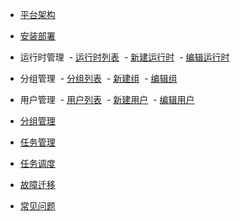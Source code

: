 - [平台架构](zh-cn/architecture.md)
- [安装部署](zh-cn/deploy.md)
- 运行时管理
  - [运行时列表](zh-cn/runtime-manage.md)
  - [新建运行时](zh-cn/add-runtime.md)
  - [编辑运行时](zh-cn/edit-runtime.md)
  
- 分组管理
  - [分组列表](zh-cn/group-manage.md)
  - [新建组](zh-cn/add-group.md)
  - [编辑组](zh-cn/edit-group.md)
  
- 用户管理
  - [用户列表](zh-cn/user-manage.md)
  - [新建用户](zh-cn/add-user.md)
  - [编辑用户](zh-cn/edit-user.md)
- [分组管理](zh-cn/groups-manage.md)
- [任务管理](zh-cn/tasks-manage.md)
- [任务调度](zh-cn/tasks-scheduler.md)
- [故障迁移](zh-cn/failover.md)
- [常见问题](zh-cn/faq.md)

